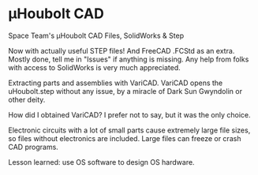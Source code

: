 # µHoubolt CAD
Space Team's µHoubolt CAD Files, SolidWorks & Step

Now with actually useful STEP files! And FreeCAD .FCStd as an extra.
Mostly done, tell me in "Issues" if anything is missing.
Any help from folks with access to SolidWorks is very much appreciated. 

Extracting parts and assemblies with VariCAD. VariCAD opens the uHoubolt.step without any issue, by a miracle of Dark Sun Gwyndolin or other deity.

How did I obtained VariCAD? I prefer not to say, but it was the only choice.

Electronic circuits with a lot of small parts cause extremely large file sizes, so files without electronics are included.
Large files can freeze or crash CAD programs.

Lesson learned: use OS software to design OS hardware.
